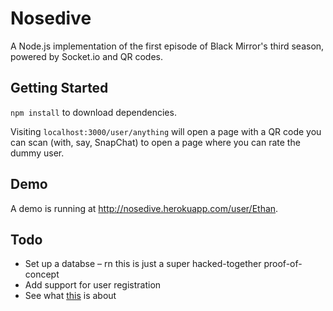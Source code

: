 # Nosedive
A Node.js implementation of the first episode of Black Mirror's third season, powered by Socket.io and QR codes.

## Getting Started

`npm install` to download dependencies.

Visiting `localhost:3000/user/anything` will open a page with a QR code you can scan (with, say, SnapChat) to open a page where you can rate the dummy user.

## Demo

A demo is running at http://nosedive.herokuapp.com/user/Ethan.

## Todo

* Set up a databse – rn this is just a super hacked-together proof-of-concept
* Add support for user registration
* See what [this](https://github.com/louisondumont/facematch) is about
